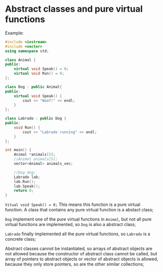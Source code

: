 # Abstract classes and pure virtual functions
Example:
```C++
#include <iostream>
#include <vector>
using namespace std;

class Animal {
public:
	virtual void Speak() = 0;
	virtual void Run() = 0;
};

class Dog : public Animal{
public:
	virtual void Speak() {
		cout << "Woof!" << endl;
	}
};

class Labrado : public Dog {
public:
	void Run() {
		cout << "Labrado running" << endl;
	}
};

int main() {
	Animal *animals[5];
	//Animal animals[5];
	vector<Animal> animals_vec;

	//Dog dog;
	Labrado lab;
	lab.Run();
	lab.Speak();
	return 0;
}
```
`Vitual void Speak() = 0;` This means this function is a pure virtual function. A class that contains any pure virtual function is a abstact class;

`Dog` implement one of the pure virtual functions in `Animal`, but not all pure virtual functions are implemented, so `Dog` is also a abstract class;

`Labrado` finally implemented all the pure virtual functions, so `Labrado` is a concrete class;

Abstract classes cannot be instantiated, so arrays of abstract objects are not allowed because the constructor of abstract class cannot be called, but array of pointers to abstract objects or vector of abstract objects is allowed, because they only store pointers, so are the other similar collections;